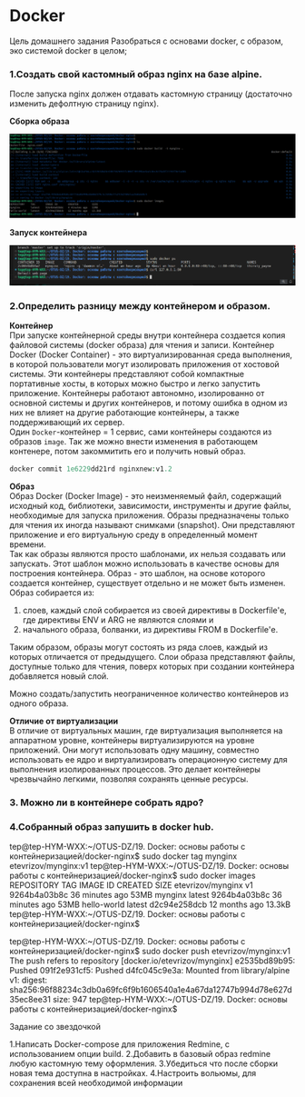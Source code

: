 # Docker
Цель домашнего задания
Разобраться с основами docker, с образом, эко системой docker в целом;



### 1.Создать свой кастомный образ nginx на базе alpine. 
После запуска nginx должен отдавать кастомную страницу (достаточно изменить дефолтную страницу nginx).

__Сборка образа__  

![текст](screenshots/1.png)  


__Запуск контейнера__  

![текст](screenshots/4.png)  


### 2.Определить разницу между контейнером и образом.


__Контейнер__  
При запуске контейнерной среды внутри контейнера создается копия файловой системы (docker образа) для чтения и записи.
Контейнер Docker (Docker Container) - это виртуализированная среда выполнения, в которой пользователи могут изолировать 
приложения от хостовой системы. Эти контейнеры представляют собой компактные портативные хосты, в которых можно быстро 
и легко запустить приложение.
Контейнеры работают автономно, изолированно от основной системы и других контейнеров, и потому ошибка в одном из них 
не влияет на другие работающие контейнеры, а также поддерживающий их сервер.  
Один `Docker`-контейнер = 1 сервис, сами контейнеры создаются из образов `image`. Так же можно внести изменения в работающем контенере, потом закоммитить его и получить новый образ.
```php
docker commit 1e6229dd21rd nginxnew:v1.2
```



__Образ__     
Образ Docker (Docker Image) - это неизменяемый файл, содержащий исходный код, библиотеки, зависимости,
инструменты и другие файлы, необходимые для запуска приложения.
Образы предназначены только для чтения их иногда называют снимками (snapshot).
Они представляют приложение и его виртуальную среду в определенный момент времени.  
Так как образы являются просто шаблонами, их нельзя создавать или запускать. 
Этот шаблон можно использовать в качестве основы для построения контейнера.
Образ - это шаблон, на основе которого создается контейнер, существует отдельно и не может быть изменен.  
Образ собирается из:  
  1) слоев, каждый слой собирается из своей директивы в Dockerfile'е, где директивы ENV и ARG не являются слоями и
  2) начального образа, болванки, из директивы FROM в Dockerfile'е. 

Таким образом, образы могут состоять из ряда слоев, каждый из которых отличается от предыдущего.
Слои образа представляют файлы, доступные только для чтения, поверх которых при создании контейнера добавляется новый слой.

Можно создать/запустить неограниченное количество контейнеров из одного образа.
    


__Отличие от виртуализации__  
В отличие от виртуальных машин, где виртуализация выполняется на аппаратном уровне,
контейнеры виртуализируются на уровне приложений. Они могут использовать одну машину, 
совместно использовать ее ядро и виртуализировать операционную систему для выполнения 
изолированных процессов. Это делает контейнеры чрезвычайно легкими, позволяя сохранять ценные ресурсы.



### 3. Можно ли в контейнере собрать ядро?



### 4.Собранный образ запушить в docker hub.

tep@tep-HYM-WXX:~/OTUS-DZ/19. Docker: основы работы с контейнеризацией/docker-nginx$ sudo docker tag mynginx etevrizov/mynginx:v1
tep@tep-HYM-WXX:~/OTUS-DZ/19. Docker: основы работы с контейнеризацией/docker-nginx$ sudo docker images
REPOSITORY          TAG       IMAGE ID       CREATED          SIZE
etevrizov/mynginx   v1        9264b4a03b8c   36 minutes ago   53MB
mynginx             latest    9264b4a03b8c   36 minutes ago   53MB
hello-world         latest    d2c94e258dcb   12 months ago    13.3kB
tep@tep-HYM-WXX:~/OTUS-DZ/19. Docker: основы работы с контейнеризацией/docker-nginx$


tep@tep-HYM-WXX:~/OTUS-DZ/19. Docker: основы работы с контейнеризацией/docker-nginx$ sudo docker push etevrizov/mynginx:v1
The push refers to repository [docker.io/etevrizov/mynginx]
e2535bd89b95: Pushed 
091f2e931cf5: Pushed 
d4fc045c9e3a: Mounted from library/alpine 
v1: digest: sha256:96f88234c3db0a69fc6f9b1606540a1e4a67da12747b994d78e627d35ec8ee31 size: 947
tep@tep-HYM-WXX:~/OTUS-DZ/19. Docker: основы работы с контейнеризацией/docker-nginx$ 



Задание со звездочкой

1.Написать Docker-compose для приложения Redmine, с использованием опции build.
2.Добавить в базовый образ redmine любую кастомную тему оформления.
3.Убедиться что после сборки новая тема доступна в настройках.
4.Настроить вольюмы, для сохранения всей необходимой информации